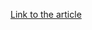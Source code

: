 [Link to the article](https://blog.lookout.com/lookout-discovers-novel-confucius-apt-android-spyware-linked-to-india-pakistan-conflict)

